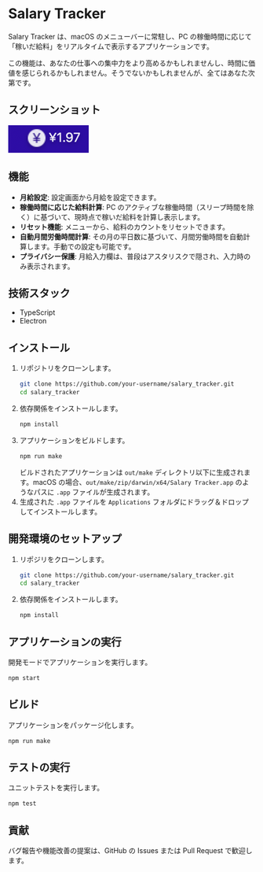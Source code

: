 # Salary Tracker

Salary Tracker は、macOS のメニューバーに常駐し、PC の稼働時間に応じて「稼いだ給料」をリアルタイムで表示するアプリケーションです。

この機能は、あなたの仕事への集中力をより高めるかもしれませんし、時間に価値を感じられるかもしれません。そうでないかもしれませんが、全てはあなた次第です。

## スクリーンショット

![Screenshot](screenshot.png)

## 機能

-   **月給設定**: 設定画面から月給を設定できます。
-   **稼働時間に応じた給料計算**: PC のアクティブな稼働時間（スリープ時間を除く）に基づいて、現時点で稼いだ給料を計算し表示します。
-   **リセット機能**: メニューから、給料のカウントをリセットできます。
-   **自動月間労働時間計算**: その月の平日数に基づいて、月間労働時間を自動計算します。手動での設定も可能です。
-   **プライバシー保護**: 月給入力欄は、普段はアスタリスクで隠され、入力時のみ表示されます。

## 技術スタック

-   TypeScript
-   Electron

## インストール

1.  リポジトリをクローンします。
    ```bash
    git clone https://github.com/your-username/salary_tracker.git
    cd salary_tracker
    ```
2.  依存関係をインストールします。
    ```bash
    npm install
    ```
3.  アプリケーションをビルドします。
    ```bash
    npm run make
    ```
    ビルドされたアプリケーションは `out/make` ディレクトリ以下に生成されます。macOS の場合、`out/make/zip/darwin/x64/Salary Tracker.app` のようなパスに `.app` ファイルが生成されます。
4.  生成された `.app` ファイルを `Applications` フォルダにドラッグ＆ドロップしてインストールします。

## 開発環境のセットアップ

1.  リポジリをクローンします。
    ```bash
    git clone https://github.com/your-username/salary_tracker.git
    cd salary_tracker
    ```
2.  依存関係をインストールします。
    ```bash
    npm install
    ```

## アプリケーションの実行

開発モードでアプリケーションを実行します。
```bash
npm start
```

## ビルド

アプリケーションをパッケージ化します。
```bash
npm run make
```

## テストの実行

ユニットテストを実行します。
```bash
npm test
```

## 貢献

バグ報告や機能改善の提案は、GitHub の Issues または Pull Request で歓迎します。